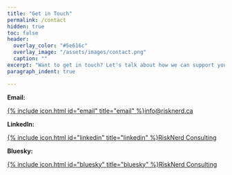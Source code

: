 ```yaml
---
title: "Get in Touch"
permalink: /contact
hidden: true
toc: false
header:
  overlay_color: "#5e616c"
  overlay_image: "/assets/images/contact.png"
  caption: ""
excerpt: "Want to get in touch? Let's talk about how we can support your business. Here's how to reach us:"    
paragraph_indent: true

---
```


**Email:**

[{% include icon.html id="email" title="email" %}](mailto:info@risknerd.ca)[info@risknerd.ca](mailto:info@risknerd.ca "Send us an email")

**LinkedIn:**

[{% include icon.html id="linkedin" title="linkedin" %}](https://www.linkedin.com/company/risknerd)[RiskNerd Consulting](https://www.linkedin.com/company/risknerd "Connect on LinkedIn")

**Bluesky:**

[{% include icon.html id="bluesky" title="bluesky" %}](https://bsky.app/profile/RiskNerd.bsky.social)[RiskNerd Consulting](https://bsky.app/profile/RiskNerd.bsky.social "Connect on Bluesky")
